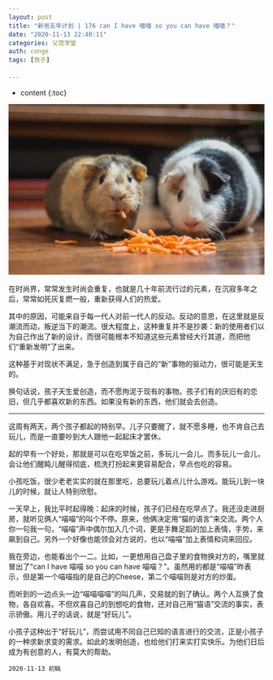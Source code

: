 ```yaml
---
layout: post
title: "新爸五年计划 | 176 can I have 喵喵 so you can have 喵喵？"
date: "2020-11-13 22:40:11"
categories: 父范学堂
auth: conge
tags: [孩子]

---
```

* content
{:toc}		

![candies](/assets/images/父范学堂/2020-11-13-two-rats-eating.jpeg)

在时尚界，常常发生时尚会重复，也就是几十年前流行过的元素，在沉寂多年之后，常常如死灰复燃一般，重新获得人们的热爱。

其中的原因，可能来自于每一代人对前一代人的反动。反动的意思，在这里就是反潮流而动，叛逆当下的潮流。很大程度上，这种重复并不是抄袭：新的使用者们以为自己作出了新的设计，而很可能根本不知道这些元素曾经大行其道，而把他们“重新发明”了出来。

这种基于对现状不满足，急于创造到属于自己的“新”事物的驱动力，很可能是天生的。

换句话说，孩子天生爱创造，而不愿拘泥于现有的事物。孩子们有的厌旧有的恋旧，但几乎都喜欢新的东西。如果没有新的东西，他们就会去创造。



----

这周有两天，两个孩子都起的特别早。儿子只要醒了，就不愿多睡，也不肯自己去玩儿，而是一直要吵到大人跟他一起起床才罢休。

起的早有一个好处，那就是可以在吃早饭之前，多玩儿一会儿。而多玩儿一会儿，会让他们醒盹儿醒得彻底，梳洗打扮起来更容易配合，早点也吃的容易。

小孩吃饭，很少老老实实的就在那里吃，总要玩儿着点儿什么游戏。能玩儿到一块儿的时候，就让人特别欣慰。

一天早上，我比平时起得晚：起床的时候，孩子们已经在吃早点了。我还没走进厨房，就听见俩人“喵喵”的叫个不停。原来，他俩决定用“猫的语言”来交流。两个人你一句我一句，“喵喵”声中偶尔加入几个词，更是手舞足蹈的加上表情，手势，来飙到自己。另外一个好像也能领会对方说的，也以“喵喵”加上表情和词来回应。

我在旁边，也能看出个一二。比如，一更想用自己盘子里的食物换对方的，嘴里就冒出了“can I have 喵喵 so you can have 喵喵？”。虽然用的都是“喵喵”昨表示，但是第一个喵喵指的是自己的Cheese，第二个喵喵则是对方的炒蛋。

而听到的一边点头一边“喵喵喵喵”的叫几声，交易就的到了确认。两个人互换了食物，各自欢喜。不但欢喜自己的到想吃的食物，还对自己用“猫语”交流的事实，表示骄傲。用儿子的话说，就是“好玩儿”。

小孩子这种出于“好玩儿”，而尝试用不同自己已知的语言进行的交流，正是小孩子的一种求新求变的需求。如此的发明创造，也给他们打来实打实快乐。为他们日后成为有创意的人，有莫大的帮助。



```
2020-11-13 初稿
```

